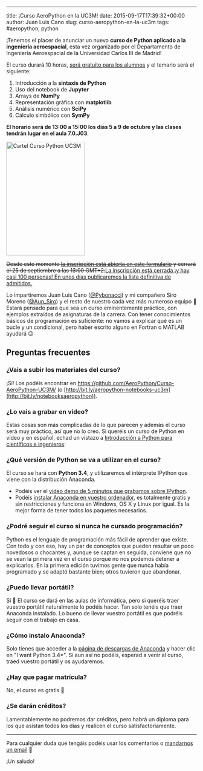 ---
title: ¡Curso AeroPython en la UC3M!
date: 2015-09-17T17:39:32+00:00
author: Juan Luis Cano
slug: curso-aeropython-en-la-uc3m
tags: #aeropython, python

¡Tenemos el placer de anunciar un nuevo **curso de Python aplicado a la ingeniería aeroespacial**, esta vez organizado por el Departamento de Ingeniería Aeroespacial de la Universidad Carlos III de Madrid!

El curso durará 10 horas, <ins datetime="2015-09-19T06:36:06+00:00">será gratuito para los alumnos</ins> y el temario será el siguiente:

  1. Introducción a la **sintaxis de Python**
  2. Uso del notebook de **Jupyter**
  3. Arrays de **NumPy**
  4. Representación gráfica con **matplotlib**
  5. Análisis numérico con **SciPy**
  6. Cálculo simbólico con **SymPy**

**El horario será de 13:00 a 15:00 los días 5 a 9 de octubre y las clases tendrán lugar en el aula 7.0.J03**.

[<img src="http://new.pybonacci.org/images/2015/09/cartel_curso_Python_uc3m_oct-2015-207x300.png" alt="Cartel Curso Python UC3M" width="207" height="300" class="aligncenter size-medium wp-image-3448" srcset="https://pybonacci.org/wp-content/uploads/2015/09/cartel_curso_Python_uc3m_oct-2015-207x300.png 207w, https://pybonacci.org/wp-content/uploads/2015/09/cartel_curso_Python_uc3m_oct-2015.png 540w" sizes="(max-width: 207px) 100vw, 207px" />](http://new.pybonacci.org/images/2015/09/cartel_curso_Python_uc3m_oct-2015.png)

<!--more-->

<del datetime="2015-09-27T21:49:21+00:00">Desde este momento <a href="http://bit.ly/aeropython-inscripcion">la inscripción está abierta en este formulario</a> y cerrará el 25 de septiembre a las 13:00 GMT+2.</del><ins datetime="2015-09-27T21:49:21+00:00">La inscripción está cerrada ¡y hay casi 100 personas! En unos días publicaremos la lista definitiva de admitidos.</ins>

Lo impartiremos Juan Luis Cano ([@Pybonacci](http://twitter.com/Pybonacci)) y mi compañero Siro Moreno ([@Aun_Siro](http://twitter.com/Aun_Siro)) y el resto de nuestro cada vez más numeroso equipo 🙂 Estará pensado para que sea un curso eminentemente práctico, con ejemplos extraídos de asignaturas de la carrera. Con tener conocimientos básicos de programación es suficiente: no vamos a explicar qué es un bucle y un condicional, pero haber escrito alguno en Fortran o MATLAB ayudará 😉

## Preguntas frecuentes

### ¿Vais a subir los materiales del curso?

¡Sí! Los podéis encontrar en <https://github.com/AeroPython/Curso-AeroPython-UC3M/> (o [http://bit.ly/aeropython-notebooks-uc3m](http://bit.ly/notebooksaeropython)).

### ¿Lo vais a grabar en vídeo?

Estas cosas son más complicadas de lo que parecen y además el curso será muy práctico, así que no lo creo. Si queréis un curso de Python en vídeo y en español, echad un vistazo a [Introducción a Python para científicos e ingenieros](http://bit.ly/curso-python-vid):



### ¿Qué versión de Python se va a utilizar en el curso?

El curso se hará con **Python 3.4**, y utilizaremos el intérprete IPython que viene con la distribución Anaconda.

  * Podéis ver el [vídeo demo de 5 minutos que grabamos sobre IPython](http://youtu.be/C0D9KQdigGk).
  * Podéis [instalar Anaconda en vuestro ordenador](http://continuum.io/downloads), es totalmente gratis y sin restricciones y funciona en Windows, OS X y Linux por igual. Es la mejor forma de tener todos los paquetes necesarios.

### ¿Podré seguir el curso si nunca he cursado programación?

Python es el lenguaje de programación más fácil de aprender que existe. Con todo y con eso, hay un par de conceptos que pueden resultar un poco novedosos o chocantes y, aunque se captan en seguida, conviene que no se vean la primera vez en el curso porque no nos podemos detener a explicarlos. En la primera edición tuvimos gente que nunca había programado y se adaptó bastante bien; otros tuvieron que abandonar.

### ¿Puedo llevar portátil?

Sí 🙂 El curso se dará en las aulas de informática, pero si queréis traer vuestro portátil naturalmente lo podéis hacer. Tan solo tenéis que traer Anaconda instalado. Lo bueno de llevar vuestro portátil es que podréis seguir con el trabajo en casa.

### ¿Cómo instalo Anaconda?

Solo tienes que acceder a la [página de descargas de Anaconda](http://continuum.io/downloads) y hacer clic en "I want Python 3.4*". Si aun así no podéis, esperad a venir al curso, traed vuestro portátil y os ayudaremos.

### ¿Hay que pagar matrícula?

No, el curso es gratis 🙂

### ¿Se darán créditos?

Lamentablemente no podremos dar créditos, pero habrá un diploma para los que asistan todos los dias y realicen el curso satisfactoriamente.

* * *

Para cualquier duda que tengáis podéis usar los comentarios o [mandarnos un email](http://pybonacci.org/contacto/) 🙂

¡Un saludo!